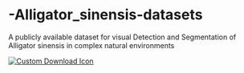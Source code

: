 # -Alligator_sinensis-datasets
A publicly available dataset for visual Detection and Segmentation of Alligator sinensis in complex natural environments

[![Custom Download Icon](https://example.com/custom-icon.png)](https://drive.google.com/file/d/1CsL3lZkf927yPItMYKMOfuFpHWDwqQ2k/view?usp=sharing)
